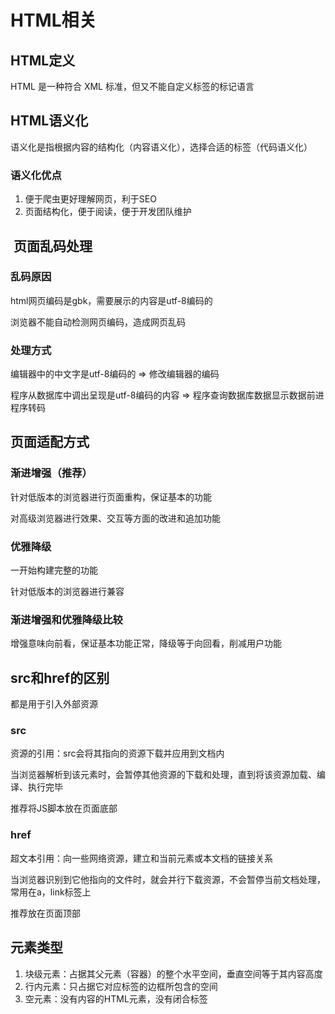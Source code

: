 # HTML相关

## HTML定义

HTML 是一种符合 XML 标准，但又不能自定义标签的标记语言

## HTML语义化

语义化是指根据内容的结构化（内容语义化），选择合适的标签（代码语义化）

### 语义化优点

1. 便于爬虫更好理解网页，利于SEO
2. 页面结构化，便于阅读，便于开发团队维护

##  页面乱码处理

### 乱码原因

html网页编码是gbk，需要展示的内容是utf-8编码的

浏览器不能自动检测网页编码，造成网页乱码
 

### 处理方式

编辑器中的中文字是utf-8编码的 => 修改编辑器的编码

程序从数据库中调出呈现是utf-8编码的内容 => 程序查询数据库数据显示数据前进程序转码

## 页面适配方式

### 渐进增强（推荐）

针对低版本的浏览器进行页面重构，保证基本的功能

对高级浏览器进行效果、交互等方面的改进和追加功能

### 优雅降级

一开始构建完整的功能

针对低版本的浏览器进行兼容

### 渐进增强和优雅降级比较

增强意味向前看，保证基本功能正常，降级等于向回看，削减用户功能

## src和href的区别

都是用于引入外部资源

### src

资源的引用：src会将其指向的资源下载并应⽤到⽂档内

当浏览器解析到该元素时，会暂停其他资源的下载和处理，直到将该资源加载、编译、执⾏完毕

推荐将JS脚本放在页面底部

### href

超文本引用：向一些网络资源，建立和当前元素或本文档的链接关系

当浏览器识别到它他指向的⽂件时，就会并⾏下载资源，不会暂停当前文档处理，常用在a，link标签上

推荐放在页面顶部

## 元素类型

1. 块级元素：占据其父元素（容器）的整个水平空间，垂直空间等于其内容高度
2. 行内元素：只占据它对应标签的边框所包含的空间
3. 空元素：没有内容的HTML元素，没有闭合标签
